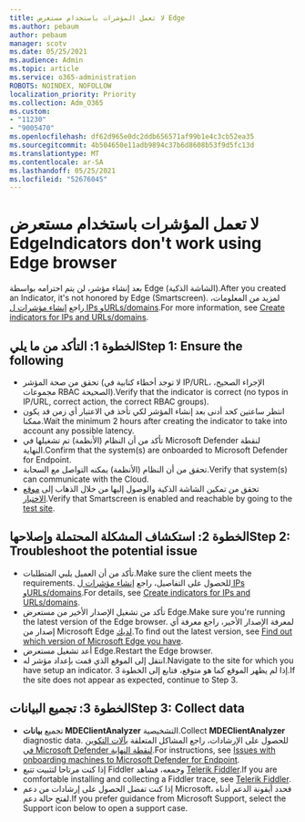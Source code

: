 ```yaml
---
title: لا تعمل المؤشرات باستخدام مستعرض Edge
ms.author: pebaum
author: pebaum
manager: scotv
ms.date: 05/25/2021
ms.audience: Admin
ms.topic: article
ms.service: o365-administration
ROBOTS: NOINDEX, NOFOLLOW
localization_priority: Priority
ms.collection: Adm_O365
ms.custom:
- "11230"
- "9005470"
ms.openlocfilehash: df62d965e0dc2ddb656571af99b1e4c3cb52ea35
ms.sourcegitcommit: 4b504650e11adb9894c37b6d8608b53f9d5fc13d
ms.translationtype: MT
ms.contentlocale: ar-SA
ms.lasthandoff: 05/25/2021
ms.locfileid: "52676045"
---
```

# <a name="indicators-dont-work-using-edge-browser"></a><span data-ttu-id="1be02-102">لا تعمل المؤشرات باستخدام مستعرض Edge</span><span class="sxs-lookup"><span data-stu-id="1be02-102">Indicators don't work using Edge browser</span></span>

<span data-ttu-id="1be02-103">بعد إنشاء مؤشر، لن يتم احترامه بواسطة Edge (الشاشة الذكية).</span><span class="sxs-lookup"><span data-stu-id="1be02-103">After you created an Indicator, it's not honored by Edge (Smartscreen).</span></span> <span data-ttu-id="1be02-104">لمزيد من المعلومات، راجع [إنشاء مؤشرات ل IPs وURLs/domains](/microsoft-365/security/defender-endpoint/indicator-ip-domain).</span><span class="sxs-lookup"><span data-stu-id="1be02-104">For more information, see [Create indicators for IPs and URLs/domains](/microsoft-365/security/defender-endpoint/indicator-ip-domain).</span></span>

## <a name="step-1-ensure-the-following"></a><span data-ttu-id="1be02-105">الخطوة 1: التأكد من ما يلي</span><span class="sxs-lookup"><span data-stu-id="1be02-105">Step 1: Ensure the following</span></span>

- <span data-ttu-id="1be02-106">تحقق من صحة المؤشر (لا توجد أخطاء كتابية في IP/URL، الإجراء الصحيح، مجموعات RBAC الصحيحة).</span><span class="sxs-lookup"><span data-stu-id="1be02-106">Verify that the indicator is correct (no typos in IP/URL, correct action, the correct RBAC groups).</span></span>
- <span data-ttu-id="1be02-107">انتظر ساعتين كحد أدنى بعد إنشاء المؤشر لكي تأخذ في الاعتبار أي زمن قد يكون ممكنا.</span><span class="sxs-lookup"><span data-stu-id="1be02-107">Wait the minimum 2 hours after creating the indicator to take into account any possible latency.</span></span>
- <span data-ttu-id="1be02-108">تأكد من أن النظام (الأنظمة) تم تشغيلها في Microsoft Defender لنقطة النهاية.</span><span class="sxs-lookup"><span data-stu-id="1be02-108">Confirm that the system(s) are onboarded to Microsoft Defender for Endpoint.</span></span>
- <span data-ttu-id="1be02-109">تحقق من أن النظام (الأنظمة) يمكنه التواصل مع السحابة.</span><span class="sxs-lookup"><span data-stu-id="1be02-109">Verify that system(s) can communicate with the Cloud.</span></span>
- <span data-ttu-id="1be02-110">تحقق من تمكين الشاشة الذكية والوصول إليها من خلال الذهاب إلى [موقع الاختبار](https://demo.smartscreen.msft.net).</span><span class="sxs-lookup"><span data-stu-id="1be02-110">Verify that Smartscreen is enabled and reachable by going to the [test site](https://demo.smartscreen.msft.net).</span></span>

## <a name="step-2-troubleshoot-the-potential-issue"></a><span data-ttu-id="1be02-111">الخطوة 2: استكشاف المشكلة المحتملة وإصلاحها</span><span class="sxs-lookup"><span data-stu-id="1be02-111">Step 2: Troubleshoot the potential issue</span></span>

- <span data-ttu-id="1be02-112">تأكد من أن العميل يلبي المتطلبات.</span><span class="sxs-lookup"><span data-stu-id="1be02-112">Make sure the client meets the requirements.</span></span> <span data-ttu-id="1be02-113">للحصول على التفاصيل، راجع [إنشاء مؤشرات ل IPs وURLs/domains](/microsoft-365/security/defender-endpoint/indicator-ip-domain).</span><span class="sxs-lookup"><span data-stu-id="1be02-113">For details, see [Create indicators for IPs and URLs/domains](/microsoft-365/security/defender-endpoint/indicator-ip-domain).</span></span>
- <span data-ttu-id="1be02-114">تأكد من تشغيل الإصدار الأخير من مستعرض Edge.</span><span class="sxs-lookup"><span data-stu-id="1be02-114">Make sure you're running the latest version of the Edge browser.</span></span> <span data-ttu-id="1be02-115">لمعرفة الإصدار الأخير، راجع معرفة أي إصدار من Microsoft Edge [لديك](https://support.microsoft.com/microsoft-edge/find-out-which-version-of-microsoft-edge-you-have-c726bee8-c42e-e472-e954-4cf5123497eb).</span><span class="sxs-lookup"><span data-stu-id="1be02-115">To find out the latest version, see [Find out which version of Microsoft Edge you have](https://support.microsoft.com/microsoft-edge/find-out-which-version-of-microsoft-edge-you-have-c726bee8-c42e-e472-e954-4cf5123497eb).</span></span>
- <span data-ttu-id="1be02-116">أعد تشغيل مستعرض Edge.</span><span class="sxs-lookup"><span data-stu-id="1be02-116">Restart the Edge browser.</span></span>
- <span data-ttu-id="1be02-117">انتقل إلى الموقع الذي قمت بإعداد مؤشر له.</span><span class="sxs-lookup"><span data-stu-id="1be02-117">Navigate to the site for which you have setup an indicator.</span></span> <span data-ttu-id="1be02-118">إذا لم يظهر الموقع كما هو متوقع، فتابع إلى الخطوة 3.</span><span class="sxs-lookup"><span data-stu-id="1be02-118">If the site does not appear as expected, continue to Step 3.</span></span> 

## <a name="step-3-collect-data"></a><span data-ttu-id="1be02-119">الخطوة 3: تجميع البيانات</span><span class="sxs-lookup"><span data-stu-id="1be02-119">Step 3: Collect data</span></span>

- <span data-ttu-id="1be02-120">تجميع **بيانات MDEClientAnalyzer** التشخيصية.</span><span class="sxs-lookup"><span data-stu-id="1be02-120">Collect **MDEClientAnalyzer** diagnostic data.</span></span> <span data-ttu-id="1be02-121">للحصول على الإرشادات، راجع المشاكل المتعلقة [بآلات التكوين في Microsoft Defender لنقطة النهاية](issues-with-onboarding-machines.md).</span><span class="sxs-lookup"><span data-stu-id="1be02-121">For instructions, see [Issues with onboarding machines to Microsoft Defender for Endpoint](issues-with-onboarding-machines.md).</span></span>
- <span data-ttu-id="1be02-122">إذا كنت مرتاحا لتثبيت تتبع Fiddler وجمعه، فشاهد [Telerik Fiddler](http://www.telerik.com/fiddler).</span><span class="sxs-lookup"><span data-stu-id="1be02-122">If you are comfortable installing and collecting a Fiddler trace, see [Telerik Fiddler](http://www.telerik.com/fiddler).</span></span>
- <span data-ttu-id="1be02-123">إذا كنت تفضل الحصول على إرشادات من دعم Microsoft، فحدد أيقونة الدعم أدناه لفتح حالة دعم.</span><span class="sxs-lookup"><span data-stu-id="1be02-123">If you prefer guidance from Microsoft Support, select the Support icon below to open a support case.</span></span>
